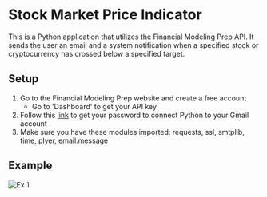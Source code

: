 # Stock Market Price Indicator

This is a Python application that utilizes the Financial Modeling Prep API. It sends the user an email and a system notification when a specified stock or cryptocurrency has crossed below a specified target. 

## Setup

1. Go to the Financial Modeling Prep website and create a free account
    - Go to 'Dashboard' to get your API key
2. Follow this [link](https://www.youtube.com/watch?v=g_j6ILT-X0k) to get your password to connect Python to your Gmail account
3. Make sure you have these modules imported: requests, ssl, smtplib, time, plyer, email.message

## Example
![Ex 1](../examples/ex1.png)